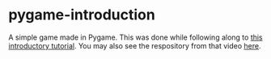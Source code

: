 # pygame-introduction
A simple game made in Pygame. This was done while following along to [this introductory tutorial](https://www.youtube.com/watch?v=AY9MnQ4x3zk&t=0s). You may also see the respository from that video [here](https://github.com/clear-code-projects/UltimatePygameIntro).
